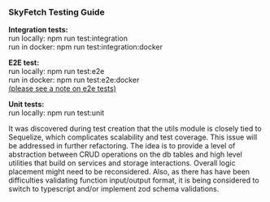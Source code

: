 ### SkyFetch Testing Guide

**Integration tests:** <br>
run locally: npm run test:integration <br>
run in docker: npm run test:integration:docker

**E2E test:** <br>
run locally: npm run test:e2e <br>
run in docker: npm run test:e2e:docker <br>
[(please see a note on e2e tests)](https://github.com/GenesisEducationKyiv/software-engineering-school-5-0-VfourTwenty/blob/93d3e5b9647e143c73b04c8d9738621e34fcf357/test/e2e/end2end.js#L218)

**Unit tests:** <br>
run locally: npm run test:unit

It was discovered during test creation that the utils module is closely tied to Sequelize, which complicates scalability and test coverage. This issue will be addressed in further refactoring. The idea is to provide a level of abstraction between CRUD operations on the db tables and high level utilities that build on services and storage interactions. Overall logic placement might need to be reconsidered. Also, as there has have been difficulties validating function input/output format, it is being considered to switch to typescript and/or implement zod schema validations.